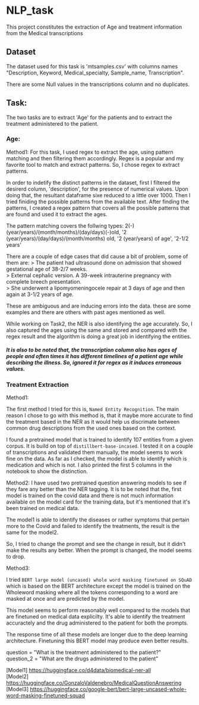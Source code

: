 # NLP_task
This project constitutes the extraction of Age and treatment information from the Medical transcriptions

## Dataset

The dataset used for this task is 'mtsamples.csv' with columns names  "Description, Keyword, Medical_specialty, Sample_name, Transcription".

There are some Null values in the transcriptions column and no duplicates.

## Task:
The two tasks are to extract 'Age' for the patients and to extract the treatment administered to the patient.

### Age:
Method1:
For this task, I used regex to extract the age, using pattern matching and then filtering them accordingly. Regex is a popular and my favorite tool to match and extract patterns. So, I chose regex to extract patterns.

In order to indetify the distinct patterns in the dataset, first I filtered the desirerd column, 'description', for the presence of numerical values. Upon doing that, the resultant dataframe sixe reduced to a little over 1000. Then I tried finiding the possible patterns from the available text. After finding the patterns, I created a regex pattern that covers all the possible patterns that are found and used it to extract the ages. 

The pattern matching covers the follwing types:
  2(-)(year/years)/(month/months)/(day/days)(-)old, '2 (year/years)/(day/days)/(month/months) old, '2 (year/years) of age', '2-1/2 years'

There are a couple of edge cases that did cause a bit of problem, some of them are:
    > The patient had ultrasound done on admission that showed gestational age of 38-2/7 weeks.<br>
    >  External cephalic version.  A 39-week intrauterine pregnancy with complete breech presentation. <br>
    >   She underwent a lipomyomeningocele repair at 3 days of age and then again at 3-1/2 years of age. 

These are ambiguous and are inducing errors into the data. these are some examples and there are others with past ages mentioned as well. 

While working on Task2, the NER is also identifying the age accurately. So, I also captured the ages using the same and stored and compared with the regex result and the algorithm is doing a great job in identifying the entities.

##### It is also to be noted that, the transcription column also has ages of people and often times it has different timelines of a patient age while describing the illness. So, ignored it for regex as it induces erroneous values. 

### Treatment Extraction

Method1:

The first method I tried for this is, `Named Entity Recognition`. The main reason I chose to go with this method is, that it maybe more accurate to find the treatment based in the NER as it would help us discrimate between common drug descriptions from the used ones based on the context.

I found a pretrained model that is trained to identify 107 entities from a given corpus. It is build on top of `distillbert-base-incased`. I tested it on a couple of transcriptions and validated them manually, the model seems to work fine on the data. As far as I checked, the model is able to identify which is medication and which is not. I also printed the first 5 columns in the notebook to show the distinction.

Method2:
I have used two pretrained question answering models to see if they fare any better than the NER tagging. It is to be noted that the, first model is trained on the covid data and there is not much information available on the model card for the training data, but it's mentioned that it's been trained on medical data. 

The model1 is able to identify the diseases or rather symptoms that pertain more to the Covid and failed to identify the treatments, the result is the same for the model2.

So, I tried to change the prompt and see the change in result, but it didn't make the results any better. When the prompt is changed, the model seems to drop. 

Method3:

I tried `BERT large model (uncased) whole word masking finetuned on SQuAD` which is based on the BERT architecture except the model is trained on the Wholeword masking where all the tokens corresponding to a word are masked at once and are predicted by the model. 

This model seems to perform reasonably well compared to the models that are finetuned on medical data explicilty. It's able to identify the treatment accuractely and the drug administered to the patient for both the prompts. 

The response time of all these models are longer due to the deep learning architecture. Finetuning this BERT model may produce even better results. 

question = "What is the treatment administered to the patient?"
<br>
question_2 = "What are the drugs administered to the patient"

[Model1] https://huggingface.co/d4data/biomedical-ner-all
<br>
[Model2] https://huggingface.co/GonzaloValdenebro/MedicalQuestionAnswering
<br>
[Model3] https://huggingface.co/google-bert/bert-large-uncased-whole-word-masking-finetuned-squad
